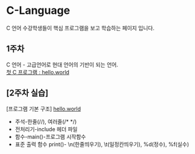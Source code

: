 # C-Language
C 언어 수강학생들이 핵심 프로그램을 보고 학습하는 페이지 입니다. 

## 1주차
C 언어 - 고급언어로 현대 언어의 기반이 되는 언어.<br>
[첫 C 프로그램 : hello.world](https://github.com/baek-study/C-Language//blob/main/week1_hello.c)

## [2주차 실습]
[프로그램 기본 구조] [hello.world](https://github.com/baek-study/C-Language//blob/main/week2.basic.c)
<ul>
  <li>주석-한줄(//), 여러줄(/* */)</li>
  <li>전처리기-include 헤더 파일</li>
  <li>함수-main()-프로그램 시작함수</li>
  <li>표준 출력 함수 print()- \n(한줄띄우기), \t(일정칸띄우기), %d(정수), %f(실수)</li>
</ul>
